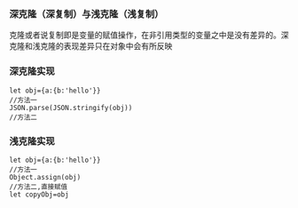 ### 深克隆（深复制）与浅克隆（浅复制）  
克隆或者说复制即是变量的赋值操作，在非引用类型的变量之中是没有差异的。深克隆和浅克隆的表现差异只在对象中会有所反映


### 深克隆实现  
```
let obj={a:{b:'hello'}}
//方法一
JSON.parse(JSON.stringify(obj))  
//方法二

```
### 浅克隆实现  
```
let obj={a:{b:'hello'}}
//方法一
Object.assign(obj)
//方法二,直接赋值
let copyObj=obj
```